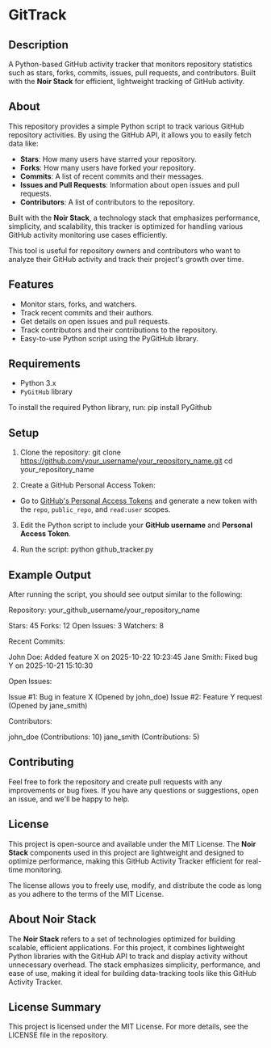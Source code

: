 # GitTrack

## Description
A Python-based GitHub activity tracker that monitors repository statistics such as stars, forks, commits, issues, pull requests, and contributors. Built with the **Noir Stack** for efficient, lightweight tracking of GitHub activity.

## About
This repository provides a simple Python script to track various GitHub repository activities. By using the GitHub API, it allows you to easily fetch data like:
- **Stars**: How many users have starred your repository.
- **Forks**: How many users have forked your repository.
- **Commits**: A list of recent commits and their messages.
- **Issues and Pull Requests**: Information about open issues and pull requests.
- **Contributors**: A list of contributors to the repository.

Built with the **Noir Stack**, a technology stack that emphasizes performance, simplicity, and scalability, this tracker is optimized for handling various GitHub activity monitoring use cases efficiently. 

This tool is useful for repository owners and contributors who want to analyze their GitHub activity and track their project's growth over time.

## Features
- Monitor stars, forks, and watchers.
- Track recent commits and their authors.
- Get details on open issues and pull requests.
- Track contributors and their contributions to the repository.
- Easy-to-use Python script using the PyGitHub library.

## Requirements
- Python 3.x
- `PyGitHub` library

To install the required Python library, run:
pip install PyGithub

## Setup

1. Clone the repository:
git clone https://github.com/your_username/your_repository_name.git
cd your_repository_name

2. Create a GitHub Personal Access Token:
- Go to [GitHub's Personal Access Tokens](https://github.com/settings/tokens) and generate a new token with the `repo`, `public_repo`, and `read:user` scopes.

3. Edit the Python script to include your **GitHub username** and **Personal Access Token**.

4. Run the script:
python github_tracker.py

## Example Output
After running the script, you should see output similar to the following:

Repository: your_github_username/your_repository_name

Stars: 45
Forks: 12
Open Issues: 3
Watchers: 8

Recent Commits:

John Doe: Added feature X on 2025-10-22 10:23:45
Jane Smith: Fixed bug Y on 2025-10-21 15:10:30

Open Issues:

Issue #1: Bug in feature X (Opened by john_doe)
Issue #2: Feature Y request (Opened by jane_smith)

Contributors:

john_doe (Contributions: 10)
jane_smith (Contributions: 5)


## Contributing
Feel free to fork the repository and create pull requests with any improvements or bug fixes. If you have any questions or suggestions, open an issue, and we'll be happy to help.

## License
This project is open-source and available under the MIT License. The **Noir Stack** components used in this project are lightweight and designed to optimize performance, making this GitHub Activity Tracker efficient for real-time monitoring.

The license allows you to freely use, modify, and distribute the code as long as you adhere to the terms of the MIT License.

## About Noir Stack
The **Noir Stack** refers to a set of technologies optimized for building scalable, efficient applications. For this project, it combines lightweight Python libraries with the GitHub API to track and display activity without unnecessary overhead. The stack emphasizes simplicity, performance, and ease of use, making it ideal for building data-tracking tools like this GitHub Activity Tracker.

## License Summary
This project is licensed under the MIT License. For more details, see the LICENSE file in the repository.

